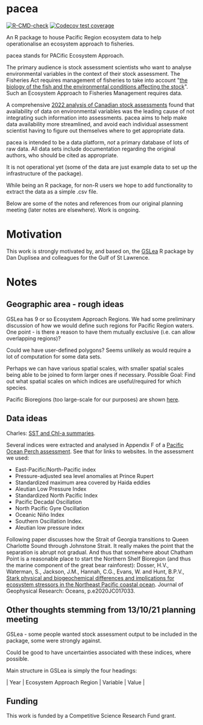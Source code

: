 # pacea

<!-- badges: start -->
[![R-CMD-check](https://github.com/pbs-assess/pacea/actions/workflows/R-CMD-check.yaml/badge.svg)](https://github.com/pbs-assess/pacea/actions/workflows/R-CMD-check.yaml)
[![Codecov test coverage](https://codecov.io/gh/pbs-assess/pacea/branch/main/graph/badge.svg)](https://app.codecov.io/gh/pbs-assess/pacea?branch=main)
<!-- badges: end -->

An R package to house Pacific Region ecosystem data to help operationalise an ecosystem approach to fisheries.

pacea stands for PACific Ecosystem Approach.

The primary audience is stock assessment scientists who want to analyse environmental variables in the context of their stock assessment. The Fisheries Act requires management of fisheries to take into account "[the biology of the fish and the environmental conditions affecting the stock](https://laws-lois.justice.gc.ca/eng/acts/f-14/page-3.html#h-1175547)".  
Such an Ecosystem Approach to Fisheries Management requires data. 

A comprehensive [2022 analysis of Canadian stock assessments](https://publications.gc.ca/collections/collection_2022/mpo-dfo/Fs97-6-3473-eng.pdf) found that availability of data on environmental variables was the leading cause of not integrating such information into assessments. pacea aims to help make data availability more streamlined, and avoid each individual assessment scientist having to figure out themselves where to get appropriate data.

pacea is intended to be a data platform, *not* a primary database of lots of raw data. All data sets include documentation regarding the original authors, who should be cited as appropriate. 

It is not operational yet (some of the data are just example data to set up the infrastructure of the package).

While being an R package, for non-R users we hope to add functionality to extract the data as a simple .csv file. 

Below are some of the notes and references from our original planning meeting (later notes are elsewhere). Work is ongoing.

# Motivation

This work is strongly motivated by, and based on, the [GSLea](https://github.com/duplisea/gslea) R package by Dan Duplisea and colleagues for the Gulf of St Lawrence.

# Notes

## Geographic area - rough ideas

GSLea has 9 or so Ecosystem Approach Regions. We had some preliminary discussion of how we would define such regions for Pacific Region waters. One point - is there a reason to have them mutually exclusive (i.e. can allow overlapping regions)?

Could we have user-defined polygons? Seems unlikely as would require a lot of computation for some data sets.  

Perhaps we can have various spatial scales, with smaller spatial scales being able to be joined to form larger ones if necessary. Possible Goal: Find out what spatial scales on which indices are useful/required for which species.

Pacific Bioregions (too large-scale for our purposes) are shown [here](https://cpawsbc.org/northern-shelf-bioregion/).

## Data ideas

Charles: [SST and Chl-a summaries](https://bio-rsg.github.io/).

Several indices were extracted and analysed in Appendix F of a [Pacific Ocean Perch assessment](https://waves-vagues.dfo-mpo.gc.ca/Library/40803569.pdf). See that for links to websites. In the assessment we used:

- East-Pacific/North-Pacific index
- Pressure-adjusted sea level anomalies at Prince Rupert
- Standardized maximum area covered by Haida eddies
- Aleutian Low Pressure Index
- Standardized North Pacific Index
- Pacific Decadal Oscillation
- North Pacific Gyre Oscillation
- Oceanic Niño Index
- Southern Oscillation Index.
- Aleutian low pressure index


Following paper discusses how the Strait of Georgia transitions to Queen Charlotte Sound through Johnstone Strait. 
It really makes the point that the separation is abrupt not gradual. And thus that somewhere about Chatham Point is a reasonable place to start the Northern Shelf Bioregion (and thus the marine component of the great bear rainforest):
Dosser, H.V., Waterman, S., Jackson, J.M., Hannah, C.G., Evans, W. and Hunt, B.P.V., [Stark physical and biogeochemical differences and implications for ecosystem stressors in the Northeast Pacific coastal ocean](https://agupubs.onlinelibrary.wiley.com/doi/abs/10.1029/2020JC017033
). Journal of Geophysical Research: Oceans, p.e2020JC017033.


## Other thoughts stemming from 13/10/21 planning meeting

GSLea - some people wanted stock assessment output to be included in the package, some were strongly against.

Could be good to have uncertainties associated with these indices, where possible.

Main structure in GSLea is simply the four headings:

| Year | Ecosystem Approach Region | Variable | Value |


## Funding

This work is funded by a Competitive Science Research Fund grant.